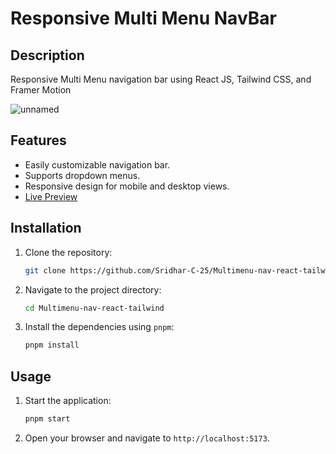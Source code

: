 # Responsive Multi Menu NavBar

## Description

Responsive Multi Menu navigation bar using React JS, Tailwind CSS, and Framer Motion

![unnamed](https://github.com/user-attachments/assets/61cc9abd-728f-473b-84c2-8ff433a2b63c)

## Features
 - Easily customizable navigation bar.
 - Supports dropdown menus.
 - Responsive design for mobile and desktop views.
 - [Live Preview](https://multimenu-nav-react-tailwind.vercel.app/)

## Installation
1. Clone the repository:
    ```bash
    git clone https://github.com/Sridhar-C-25/Multimenu-nav-react-tailwind.git
    ```
2. Navigate to the project directory:
    ```bash
    cd Multimenu-nav-react-tailwind
    ```
3. Install the dependencies using `pnpm`:
    ```bash
    pnpm install
    ```

## Usage
1. Start the application:
    ```bash
    pnpm start
    ```
2. Open your browser and navigate to `http://localhost:5173`.
